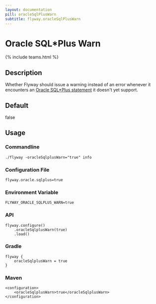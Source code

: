 ```yaml
---
layout: documentation
pill: oracleSqlPlusWarn
subtitle: flyway.oracleSqlPlusWarn
---
```


# Oracle SQL*Plus Warn
{% include teams.html %}

## Description
Whether Flyway should issue a warning instead of an error whenever it encounters an [Oracle SQL*Plus statement](/documentation/database/oracle#sqlplus-commands) it doesn't yet support.

## Default
false

## Usage

### Commandline
```
./flyway -oracleSqlplusWarn="true" info
```

### Configuration File
```
flyway.oracle.sqlplus=true
```

### Environment Variable
```
FLYWAY_ORACLE_SQLPLUS_WARN=true
```

### API
```
flyway.configure()
    .oracleSqlplusWarn(true)
    .load()
```

### Gradle
```
flyway {
    oracleSqlplusWarn = true
}
```

### Maven
```
<configuration>
    <oracleSqlplusWarn>true</oracleSqlplusWarn>
</configuration>
```